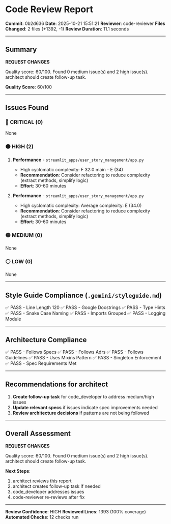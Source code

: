 # Code Review Report

**Commit**: 0b2d636
**Date**: 2025-10-21 15:51:21
**Reviewer**: code-reviewer
**Files Changed**: 2 files (+1392, -1)
**Review Duration**: 11.1 seconds

---

## Summary

**REQUEST CHANGES**

Quality score: 60/100. Found 0 medium issue(s) and 2 high issue(s). architect should create follow-up task.

**Quality Score**: 60/100

---

## Issues Found

### 🔴 CRITICAL (0)

None

### 🟠 HIGH (2)

1. **Performance** - `streamlit_apps/user_story_management/app.py`
   - High cyclomatic complexity: F 32:0 main - E (34)
   - **Recommendation**: Consider refactoring to reduce complexity (extract methods, simplify logic)
   - **Effort**: 30-60 minutes

2. **Performance** - `streamlit_apps/user_story_management/app.py`
   - High cyclomatic complexity: Average complexity: E (34.0)
   - **Recommendation**: Consider refactoring to reduce complexity (extract methods, simplify logic)
   - **Effort**: 30-60 minutes

### 🟡 MEDIUM (0)

None

### ⚪ LOW (0)

None

---

## Style Guide Compliance (`.gemini/styleguide.md`)

✅ PASS - Line Length 120
✅ PASS - Google Docstrings
✅ PASS - Type Hints
✅ PASS - Snake Case Naming
✅ PASS - Imports Grouped
✅ PASS - Logging Module

---

## Architecture Compliance

✅ PASS - Follows Specs
✅ PASS - Follows Adrs
✅ PASS - Follows Guidelines
✅ PASS - Uses Mixins Pattern
✅ PASS - Singleton Enforcement
✅ PASS - Spec Requirements Met

---

## Recommendations for architect


1. **Create follow-up task** for code_developer to address medium/high issues
2. **Update relevant specs** if issues indicate spec improvements needed
3. **Review architecture decisions** if patterns are not being followed

---

## Overall Assessment

**REQUEST CHANGES**

Quality score: 60/100. Found 0 medium issue(s) and 2 high issue(s). architect should create follow-up task.

**Next Steps**:
1. architect reviews this report
2. architect creates follow-up task if needed
3. code_developer addresses issues
4. code-reviewer re-reviews after fix

---

**Review Confidence**: HIGH
**Reviewed Lines**: 1393 (100% coverage)
**Automated Checks**: 12 checks run
